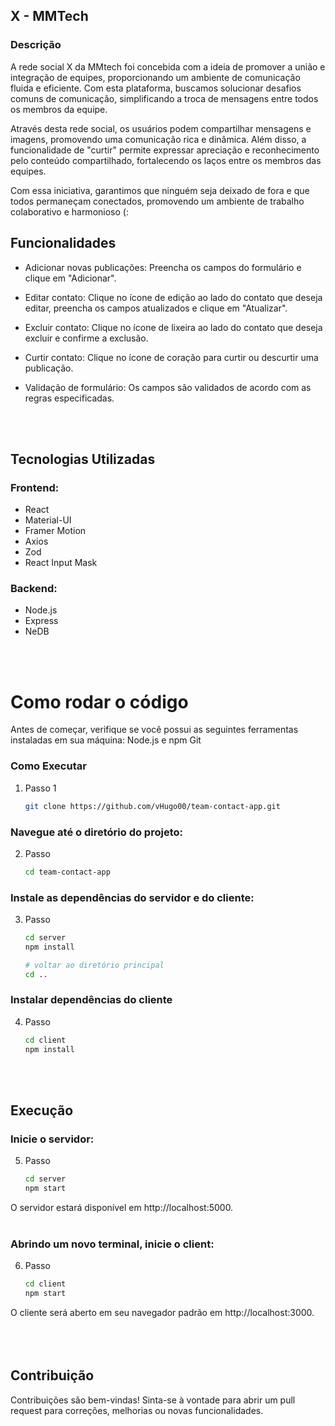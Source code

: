 ## X - MMTech

### Descrição


A rede social X da MMtech foi concebida com a ideia de promover a união e integração de equipes, proporcionando um ambiente de comunicação fluida e eficiente. Com esta plataforma, buscamos solucionar desafios comuns de comunicação, simplificando a troca de mensagens entre todos os membros da equipe.

Através desta rede social, os usuários podem compartilhar mensagens e imagens, promovendo uma comunicação rica e dinâmica. Além disso, a funcionalidade de "curtir" permite expressar apreciação e reconhecimento pelo conteúdo compartilhado, fortalecendo os laços entre os membros das equipes.

Com essa iniciativa, garantimos que ninguém seja deixado de fora e que todos permaneçam conectados, promovendo um ambiente de trabalho colaborativo e harmonioso (:


## Funcionalidades
- Adicionar novas publicações: Preencha os campos do formulário e clique em "Adicionar".
- Editar contato: Clique no ícone de edição ao lado do contato que deseja editar, preencha os campos atualizados e clique em "Atualizar".
- Excluir contato: Clique no ícone de lixeira ao lado do contato que deseja excluir e confirme a exclusão.
- Curtir contato: Clique no ícone de coração para curtir ou descurtir uma publicação.
  
- Validação de formulário: Os campos são validados de acordo com as regras especificadas.

<br><br>

## Tecnologias Utilizadas
### Frontend:
- React
- Material-UI
- Framer Motion
- Axios
- Zod
- React Input Mask
  
  
### Backend:
- Node.js
- Express
- NeDB

<br><br>

# Como rodar o código
Antes de começar, verifique se você possui as seguintes ferramentas instaladas em sua máquina:
Node.js e npm 
Git 


### Como Executar
1. Passo 1
   ```bash
   git clone https://github.com/vHugo00/team-contact-app.git
### Navegue até o diretório do projeto:

2. Passo 
   ```bash
   cd team-contact-app
### Instale as dependências do servidor e do cliente:
3. Passo 
   ```bash
   cd server
   npm install

   # voltar ao diretório principal
   cd ..
### Instalar dependências do cliente
4. Passo 
   ```bash
   cd client
   npm install

<br><br>

## Execução
###  Inicie o servidor:
5. Passo 
   ```bash
   cd server
   npm start
O servidor estará disponível em http://localhost:5000.
<br><br>

### Abrindo um novo terminal, inicie o client:
6. Passo 
   ```bash
   cd client
   npm start
O cliente será aberto em seu navegador padrão em http://localhost:3000.
<br><br><br><br>

## Contribuição
Contribuições são bem-vindas! Sinta-se à vontade para abrir um pull request para correções, melhorias ou novas funcionalidades.
